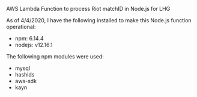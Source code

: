 AWS Lambda Function to process Riot matchID in Node.js for LHG

As of 4/4/2020, I have the following installed to make this Node.js function operational:
- npm: 6.14.4
- nodejs: v12.16.1

The following npm modules were used:
- mysql
- hashids
- aws-sdk
- kayn